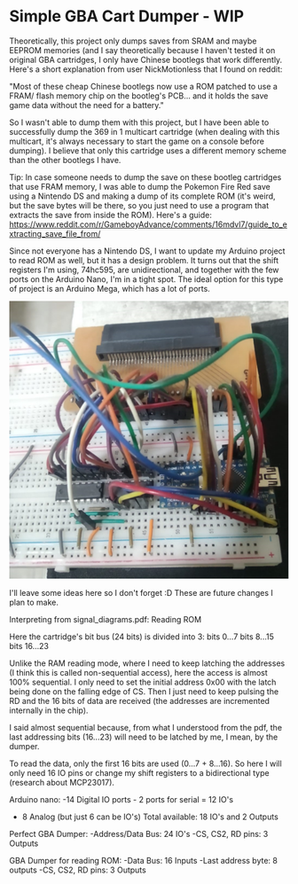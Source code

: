 <H1>Simple GBA Cart Dumper - WIP</H1>

Theoretically, this project only dumps saves from SRAM and maybe EEPROM memories (and I say theoretically because I haven't tested it on original GBA cartridges, I only have Chinese bootlegs that work differently. Here's a short explanation from user NickMotionless that I found on reddit:

"Most of these cheap Chinese bootlegs now use a ROM patched to use a FRAM/ flash memory chip on the bootleg's PCB... and it holds the save game data without the need for a battery."

So I wasn't able to dump them with this project, but I have been able to successfully dump the 369 in 1 multicart cartridge (when dealing with this multicart, it's always necessary to start the game on a console before dumping). I believe that only this cartridge uses a different memory scheme than the other bootlegs I have.

Tip: In case someone needs to dump the save on these bootleg cartridges that use FRAM memory, I was able to dump the Pokemon Fire Red save using a Nintendo DS and making a dump of its complete ROM (it's weird, but the save bytes will be there, so you just need to use a program that extracts the save from inside the ROM). Here's a guide: https://www.reddit.com/r/GameboyAdvance/comments/16mdvl7/guide_to_extracting_save_file_from/

Since not everyone has a Nintendo DS, I want to update my Arduino project to read ROM as well, but it has a design problem. It turns out that the shift registers I'm using, 74hc595, are unidirectional, and together with the few ports on the Arduino Nano, I'm in a tight spot. The ideal option for this type of project is an Arduino Mega, which has a lot of ports.


![Protoboard Circuit](./protoboard_circuit.png)



I'll leave some ideas here so I don't forget :D
These are future changes I plan to make.

Interpreting from signal_diagrams.pdf: Reading ROM

Here the cartridge's bit bus (24 bits) is divided into 3:
bits 0...7
bits 8...15
bits 16...23

Unlike the RAM reading mode, where I need to keep latching the addresses (I think this is called non-sequential access), here the access is almost 100% sequential. I only need to set the initial address 0x00 with the latch being done on the falling edge of CS. Then I just need to keep pulsing the RD and the 16 bits of data are received (the addresses are incremented internally in the chip).

I said almost sequential because, from what I understood from the pdf, the last addressing bits (16...23) will need to be latched by me, I mean, by the dumper.

To read the data, only the first 16 bits are used (0...7 + 8...16). So here I will only need 16 IO pins or change my shift registers to a bidirectional type (research about MCP23017).

Arduino nano:
-14 Digital IO ports - 2 ports for serial = 12 IO's
- 8 Analog (but just 6 can be IO's)
Total available: 18 IO's and 2 Outputs

Perfect GBA Dumper:
-Address/Data Bus: 24 IO's
-CS, CS2, RD pins: 3 Outputs

GBA Dumper for reading ROM:
-Data Bus: 16 Inputs
-Last address byte: 8 outputs
-CS, CS2, RD pins: 3 Outputs